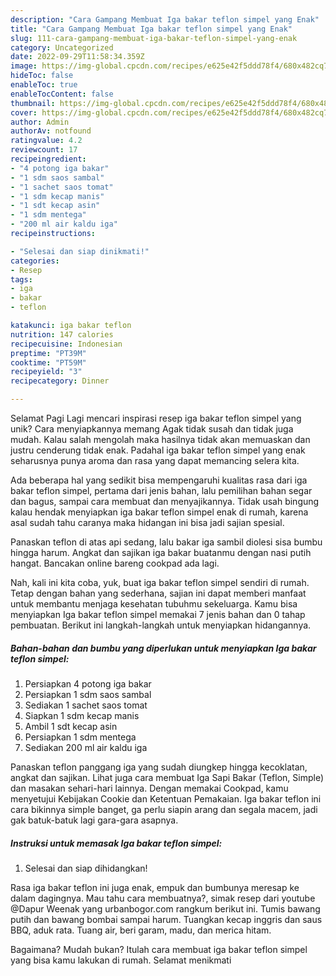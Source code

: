```yaml
---
description: "Cara Gampang Membuat Iga bakar teflon simpel yang Enak"
title: "Cara Gampang Membuat Iga bakar teflon simpel yang Enak"
slug: 111-cara-gampang-membuat-iga-bakar-teflon-simpel-yang-enak
category: Uncategorized
date: 2022-09-29T11:58:34.359Z
image: https://img-global.cpcdn.com/recipes/e625e42f5ddd78f4/680x482cq70/iga-bakar-teflon-simpel-foto-resep-utama.jpg
hideToc: false
enableToc: true
enableTocContent: false
thumbnail: https://img-global.cpcdn.com/recipes/e625e42f5ddd78f4/680x482cq70/iga-bakar-teflon-simpel-foto-resep-utama.jpg
cover: https://img-global.cpcdn.com/recipes/e625e42f5ddd78f4/680x482cq70/iga-bakar-teflon-simpel-foto-resep-utama.jpg
author: Admin
authorAv: notfound
ratingvalue: 4.2
reviewcount: 17
recipeingredient:
- "4 potong iga bakar"
- "1 sdm saos sambal"
- "1 sachet saos tomat"
- "1 sdm kecap manis"
- "1 sdt kecap asin"
- "1 sdm mentega"
- "200 ml air kaldu iga"
recipeinstructions:

- "Selesai dan siap dinikmati!"
categories:
- Resep
tags:
- iga
- bakar
- teflon

katakunci: iga bakar teflon 
nutrition: 147 calories
recipecuisine: Indonesian
preptime: "PT39M"
cooktime: "PT59M"
recipeyield: "3"
recipecategory: Dinner

---
```



Selamat Pagi Lagi mencari inspirasi resep iga bakar teflon simpel yang unik? Cara menyiapkannya memang Agak tidak susah dan tidak juga mudah. Kalau salah mengolah maka hasilnya tidak akan memuaskan dan justru cenderung tidak enak. Padahal iga bakar teflon simpel yang enak seharusnya punya aroma dan rasa yang dapat memancing selera kita.


Ada beberapa hal yang sedikit bisa mempengaruhi kualitas rasa dari iga bakar teflon simpel, pertama dari jenis bahan, lalu pemilihan bahan segar dan bagus, sampai cara membuat dan menyajikannya. Tidak usah bingung kalau hendak menyiapkan iga bakar teflon simpel enak di rumah, karena asal sudah tahu caranya maka hidangan ini bisa jadi sajian spesial.

Panaskan teflon di atas api sedang, lalu bakar iga sambil diolesi sisa bumbu hingga harum. Angkat dan sajikan iga bakar buatanmu dengan nasi putih hangat. Bancakan online bareng cookpad ada lagi.


Nah, kali ini kita coba, yuk, buat iga bakar teflon simpel sendiri di rumah. Tetap dengan bahan yang sederhana, sajian ini dapat memberi manfaat untuk membantu menjaga kesehatan tubuhmu sekeluarga. Kamu bisa menyiapkan Iga bakar teflon simpel memakai 7 jenis bahan dan 0 tahap pembuatan. Berikut ini langkah-langkah untuk menyiapkan hidangannya.

<!--inarticleads1-->

##### Bahan-bahan dan bumbu yang diperlukan untuk menyiapkan Iga bakar teflon simpel:

1. Persiapkan 4 potong iga bakar
1. Persiapkan 1 sdm saos sambal
1. Sediakan 1 sachet saos tomat
1. Siapkan 1 sdm kecap manis
1. Ambil 1 sdt kecap asin
1. Persiapkan 1 sdm mentega
1. Sediakan 200 ml air kaldu iga


Panaskan teflon panggang iga yang sudah diungkep hingga kecoklatan, angkat dan sajikan. Lihat juga cara membuat Iga Sapi Bakar (Teflon, Simple) dan masakan sehari-hari lainnya. Dengan memakai Cookpad, kamu menyetujui Kebijakan Cookie dan Ketentuan Pemakaian. Iga bakar teflon ini cara bikinnya simple banget, ga perlu siapin arang dan segala macem, jadi gak batuk-batuk lagi gara-gara asapnya. 

<!--inarticleads2-->

##### Instruksi untuk memasak Iga bakar teflon simpel:


1. Selesai dan siap dihidangkan!

Rasa iga bakar teflon ini juga enak, empuk dan bumbunya meresap ke dalam dagingnya. Mau tahu cara membuatnya?, simak resep dari youtube @Dapur Weenak yang urbanbogor.com rangkum berikut ini. Tumis bawang putih dan bawang bombai sampai harum. Tuangkan kecap inggris dan saus BBQ, aduk rata. Tuang air, beri garam, madu, dan merica hitam. 

Bagaimana? Mudah bukan? Itulah cara membuat iga bakar teflon simpel yang bisa kamu lakukan di rumah. Selamat menikmati
